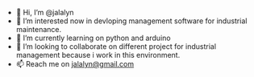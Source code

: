 - 👋 Hi, I’m @jalalyn
- 👀 I’m interested now in devloping management software for industrial maintenance.
- 🌱 I’m currently learning on python and arduino
- 💞️ I’m looking to collaborate on different project for industrial management because i work in this environment.
- 📫 Reach me on jalalyn@gmail.com
